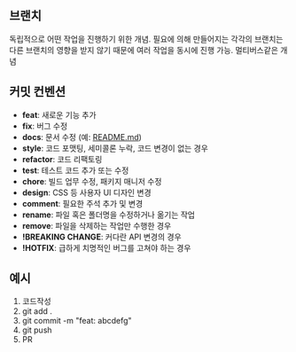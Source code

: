 ## 브랜치

독립적으로 어떤 작업을 진행하기 위한 개념.
필요에 의해 만들어지는 각각의 브랜치는 다른 브랜치의 영향을 받지 않기 때문에 여러 작업을 동시에 진행 가능.
멀티버스같은 개념

## 커밋 컨벤션

- **feat**: 새로운 기능 추가
- **fix**: 버그 수정
- **docs**: 문서 수정 (예: [README.md](http://readme.md/))
- **style**: 코드 포맷팅, 세미콜론 누락, 코드 변경이 없는 경우
- **refactor**: 코드 리팩토링
- **test**: 테스트 코드 추가 또는 수정
- **chore**: 빌드 업무 수정, 패키지 매니저 수정
- **design**: CSS 등 사용자 UI 디자인 변경
- **comment**: 필요한 주석 추가 및 변경
- **rename**: 파일 혹은 폴더명을 수정하거나 옮기는 작업
- **remove**: 파일을 삭제하는 작업만 수행한 경우
- **!BREAKING CHANGE**: 커다란 API 변경의 경우
- **!HOTFIX**: 급하게 치명적인 버그를 고쳐야 하는 경우

## 예시
1. 코드작성
2. git add .
3. git commit -m "feat: abcdefg"
4. git push
5. PR
